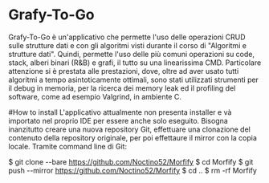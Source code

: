 # Grafy-To-Go
Grafy-To-Go è un'applicativo che permette l'uso delle operazioni CRUD sulle strutture dati e con gli algoritmi visti durante il corso di "Algoritmi e strutture dati".
Quindi, permette l'uso delle più comuni operazioni su code, stack, alberi binari (R&B) e grafi, il tutto su una linearissima CMD.
Particolare attenzione si è prestata alle prestazioni, dove, oltre ad aver usato tutti algoritmi a tempo asintoticamente ottimali, sono stati utilizzati strumenti per il debug in memoria, per la ricerca dei memory leak ed il profiling del software, come ad esempio Valgrind, in ambiente C.

#How to install
L'applicativo attualmente non presenta installer e và importato nel proprio IDE per essere anche solo eseguito. Bisogna inanzitutto creare una nuova repository Git, effettuare una clonazione del contenuto della repository originale, per poi effettaure il mirror con la copia locale. Tramite command line di Git:

$ git clone --bare https://github.com/Noctino52/Morfify
$ cd Morfify
$ git push --mirror https://github.com/Noctino52/Morfify
$ cd ..
$ rm -rf Morfify
